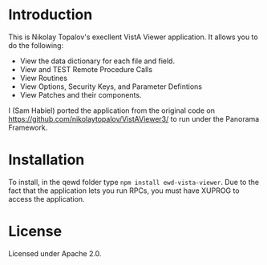 # Introduction
This is Nikolay Topalov's execllent VistA Viewer application. It allows you to do the following:

 * View the data dictionary for each file and field.
 * View and TEST Remote Procedure Calls
 * View Routines
 * View Options, Security Keys, and Parameter Defintions
 * View Patches and their components.

I (Sam Habiel) ported the application from the original code on https://github.com/nikolaytopalov/VistAViewer3/ to
run under the Panorama Framework.

# Installation
To install, in the qewd folder type `npm install ewd-vista-viewer`. Due to the fact that the application
lets you run RPCs, you must have XUPROG to access the application.

# License
Licensed under Apache 2.0.
